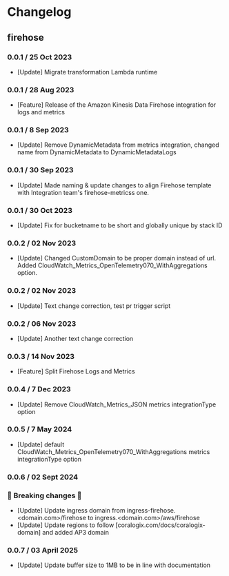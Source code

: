 # Changelog

## firehose
<!-- To add a new entry write: -->
<!-- ### version / full date -->
<!-- * [Update/Bug fix] message that describes the changes that you apply -->

### 0.0.1 / 25 Oct 2023
* [Update] Migrate transformation Lambda runtime

### 0.0.1 / 28 Aug 2023
* [Feature] Release of the Amazon Kinesis Data Firehose integration for logs and metrics

### 0.0.1 / 8 Sep 2023
* [Update] Remove DynamicMetadata from metrics integration, changed name from DynamicMetadata to DynamicMetadataLogs

### 0.0.1 / 30 Sep 2023
* [Update] Made naming & update changes to align Firehose template with Integration team's firehose-metricss one.

### 0.0.1 / 30 Oct 2023
* [Update] Fix for bucketname to be short and globally unique by stack ID

### 0.0.2 / 02 Nov 2023
* [Update] Changed CustomDomain to be proper domain instead of url. Added CloudWatch_Metrics_OpenTelemetry070_WithAggregations option.

### 0.0.2 / 02 Nov 2023
* [Update] Text change correction, test pr trigger script

### 0.0.2 / 06 Nov 2023
* [Update] Another text change correction

### 0.0.3 / 14 Nov 2023
* [Feature] Split Firehose Logs and Metrics

### 0.0.4 / 7 Dec 2023
* [Update] Remove CloudWatch_Metrics_JSON metrics integrationType option

### 0.0.5 / 7 May 2024
* [Update] default CloudWatch_Metrics_OpenTelemetry070_WithAggregations metrics integrationType option

### 0.0.6 / 02 Sept 2024
### 🛑 Breaking changes 🛑
* [Update] Update ingress domain from ingress-firehose.<domain.com>/firehose to ingress.<domain.com>/aws/firehose
* [Update] Update regions to follow [coralogix.com/docs/coralogix-domain] and added AP3 domain

### 0.0.7 / 03 April 2025
* [Update] Update buffer size to 1MB to be in line with documentation